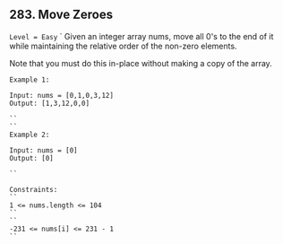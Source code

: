 ## 283. Move Zeroes
``Level = Easy``
`
Given an integer array nums, move all 0's to the end of it while maintaining the relative order of the non-zero elements.

Note that you must do this in-place without making a copy of the array.

 
```
Example 1:

Input: nums = [0,1,0,3,12]
Output: [1,3,12,0,0]

``
``
Example 2:

Input: nums = [0]
Output: [0]
 
``

Constraints:
``
1 <= nums.length <= 104
``
``
-231 <= nums[i] <= 231 - 1
``
 
